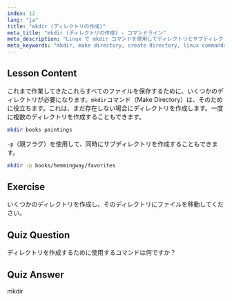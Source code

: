 ```yaml
---
index: 12
lang: "ja"
title: "mkdir (ディレクトリの作成)"
meta_title: "mkdir (ディレクトリの作成) - コマンドライン"
meta_description: "Linux で mkdir コマンドを使用してディレクトリとサブディレクトリを作成する方法を学びます。この初心者向けのチュートリアルは、ファイルを効率的に整理するのに役立ちます。"
meta_keywords: "mkdir, make directory, create directory, linux commands, linux tutorial, beginner linux, linux guide"
---
```


## Lesson Content

これまで作業してきたこれらすべてのファイルを保存するために、いくつかのディレクトリが必要になります。`mkdir`コマンド（Make Directory）は、そのために役立ちます。これは、まだ存在しない場合にディレクトリを作成します。一度に複数のディレクトリを作成することもできます。

```bash
mkdir books paintings
```

`-p`（親フラグ）を使用して、同時にサブディレクトリを作成することもできます。

```bash
mkdir -p books/hemmingway/favorites
```

## Exercise

いくつかのディレクトリを作成し、そのディレクトリにファイルを移動してください。

## Quiz Question

ディレクトリを作成するために使用するコマンドは何ですか？

## Quiz Answer

mkdir
